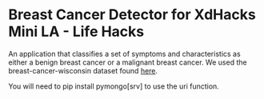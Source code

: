 # Breast Cancer Detector for XdHacks Mini LA - Life Hacks

An application that classifies a set of symptoms and characteristics as either a benign breast cancer or a malignant breast cancer.
We used the breast-cancer-wisconsin dataset found [here](https://archive.ics.uci.edu/ml/datasets.php?format=&task=&att=&area=&numAtt=&numIns=&type=&sort=nameUp&view=table).

You will need to pip install pymongo[srv] to use the uri function.
